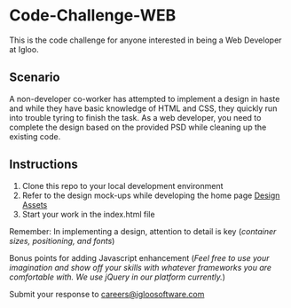 # Code-Challenge-WEB
This is the code challenge for anyone interested in being a Web Developer at Igloo.

## Scenario
A non-developer co-worker has attempted to implement a design in haste and while they have basic knowledge of HTML and CSS, they quickly run into trouble tyring to finish the task. As a web developer, you need to complete the design based on the provided PSD while cleaning up the existing code.

## Instructions
1. Clone this repo to your local development environment
2. Refer to the design mock-ups while developing the home page [Design Assets](https://github.com/IglooSoftware/Code-Challenge-WEB/tree/master/assets)
3. Start your work in the index.html file

Remember: In implementing a design, attention to detail is key (*container sizes, positioning, and fonts*)

Bonus points for adding Javascript enhancement (*Feel free to use your imagination and show off your skills with whatever frameworks you are comfortable with. We use jQuery in our platform currently.*)

Submit your response to careers@igloosoftware.com
